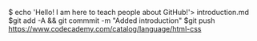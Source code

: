 $ echo 'Hello! I am here to teach people about GitHub!'> introduction.md
$git add -A && git commmit -m "Added introduction"
$git push
https://www.codecademy.com/catalog/language/html-css
